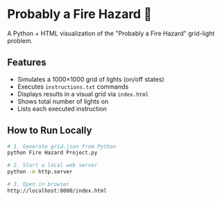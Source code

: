 # Probably a Fire Hazard 🎄

A Python + HTML visualization of the "Probably a Fire Hazard" grid-light problem.

## Features
- Simulates a 1000×1000 grid of lights (on/off states)
- Executes `instructions.txt` commands
- Displays results in a visual grid via `index.html`
- Shows total number of lights on
- Lists each executed instruction

## How to Run Locally
```bash
# 1. Generate grid.json from Python
python Fire Hazard Project.py

# 2. Start a local web server
python -m http.server

# 3. Open in browser
http://localhost:8000/index.html
